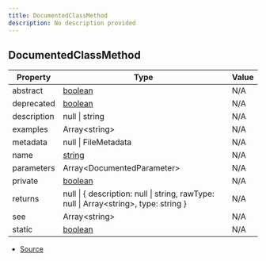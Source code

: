 ```yaml
---
title: DocumentedClassMethod
description: No description provided
---
```


## DocumentedClassMethod

| Property | Type | Value |
| ----------- | ----------- | ----------- |
| abstract | [boolean](https://developer.mozilla.org/en-US/docs/Web/JavaScript/Reference/Global_Objects/Boolean) | N/A |
| deprecated | [boolean](https://developer.mozilla.org/en-US/docs/Web/JavaScript/Reference/Global_Objects/Boolean) | N/A |
| description | null \| string | N/A |
| examples | Array\<string> | N/A |
| metadata | null \| FileMetadata | N/A |
| name | [string](https://developer.mozilla.org/en-US/docs/Web/JavaScript/Reference/Global_Objects/String) | N/A |
| parameters | Array\<DocumentedParameter> | N/A |
| private | [boolean](https://developer.mozilla.org/en-US/docs/Web/JavaScript/Reference/Global_Objects/Boolean) | N/A |
| returns | null \| \{   description: null \| string,   rawType: null \| Array\<string>,   type: string } | N/A |
| see | Array\<string> | N/A |
| static | [boolean](https://developer.mozilla.org/en-US/docs/Web/JavaScript/Reference/Global_Objects/Boolean) | N/A |


- [Source](https://github.com/neplextech/micro-docgen/blob/0a3a2574da6de7199a2316a00abcd9d9f17c69a7/src/serializers/ClassSerializer.ts#L50)